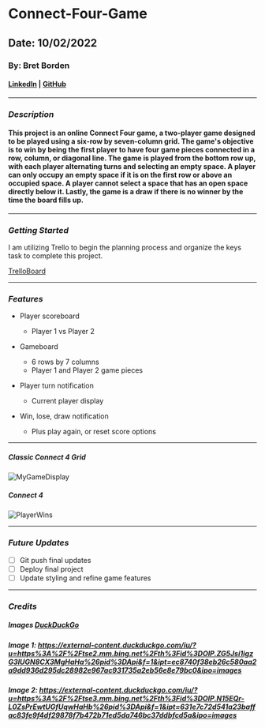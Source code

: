 # Connect-Four-Game

## Date: 10/02/2022

### By: Bret Borden

#### [LinkedIn](www.linkedin.com) | [GitHub](www.github.com)

---

### **_Description_**

#### This project is an online Connect Four game, a two-player game designed to be played using a six-row by seven-column grid. The game's objective is to win by being the first player to have four game pieces connected in a row, column, or diagonal line. The game is played from the bottom row up, with each player alternating turns and selecting an empty space. A player can only occupy an empty space if it is on the first row or above an occupied space. A player cannot select a space that has an open space directly below it. Lastly, the game is a draw if there is no winner by the time the board fills up.

---

### **_Getting Started_**

I am utilizing Trello to begin the planning process and organize the keys task to complete this project.

[TrelloBoard](https://trello.com/invite/b/G2YIjiFZ/94aa24b4cacbf9cc5b444ac75d19f22d/week-3-connect-four-game)

---

### **_Features_**

- Player scoreboard

  - Player 1 vs Player 2

- Gameboard

  - 6 rows by 7 columns
  - Player 1 and Player 2 game pieces

- Player turn notification

  - Current player display

- Win, lose, draw notification
  - Plus play again, or reset score options

---

##### Classic Connect 4 Grid

![MyGameDisplay](https://i.postimg.cc/8PCRTkXT/Screen-Shot-2022-10-06-at-6-31-41-PM.png)

##### Connect 4

![PlayerWins](https://i.postimg.cc/mrW11Tjz/Screen-Shot-2022-10-06-at-6-33-04-PM.png)

---

### **_Future Updates_**

- [ ] Git push final updates
- [ ] Deploy final project
- [ ] Update styling and refine game features

---

### **_Credits_**

##### Images [DuckDuckGo](https://duckduckgo.com)

##### Image 1: https://external-content.duckduckgo.com/iu/?u=https%3A%2F%2Ftse2.mm.bing.net%2Fth%3Fid%3DOIP.ZG5Jsi1igzG3lUGN8CX3MgHaHa%26pid%3DApi&f=1&ipt=ec8740f38eb26c580aa2a9dd936d295dc28982e967ac931735a2eb56e8e79bc0&ipo=images

##### Image 2: https://external-content.duckduckgo.com/iu/?u=https%3A%2F%2Ftse3.mm.bing.net%2Fth%3Fid%3DOIP.N15EQr-L0ZsPrEwtUGfUqwHaHb%26pid%3DApi&f=1&ipt=631e7c72d541a23baffac83fe9f4df29878f7b472b71ed5da746bc37ddbfcd5a&ipo=images

